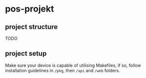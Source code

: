 # pos-projekt

## project structure
TODO
## project setup
Make sure your device is capable of utilising Makefiles, if so, follow installation guidelines in `/pkg`, then `/api` and `/web` folders.

